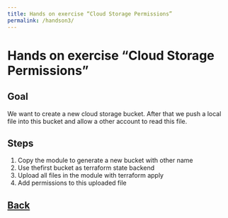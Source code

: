 ```yaml
---
title: Hands on exercise “Cloud Storage Permissions”
permalink: /handson3/
---
```


# Hands on exercise “Cloud Storage Permissions”

## Goal

We want to create a new cloud storage bucket. After that we push a local file into this bucket and allow a other account to read this file.

## Steps

1. Copy the module to generate a new bucket with other name
2. Use thefirst bucket as terraform state backend
3. Upload all files in the module with terraform apply
4. Add permissions to this uploaded file

## [Back](index.markdown)
